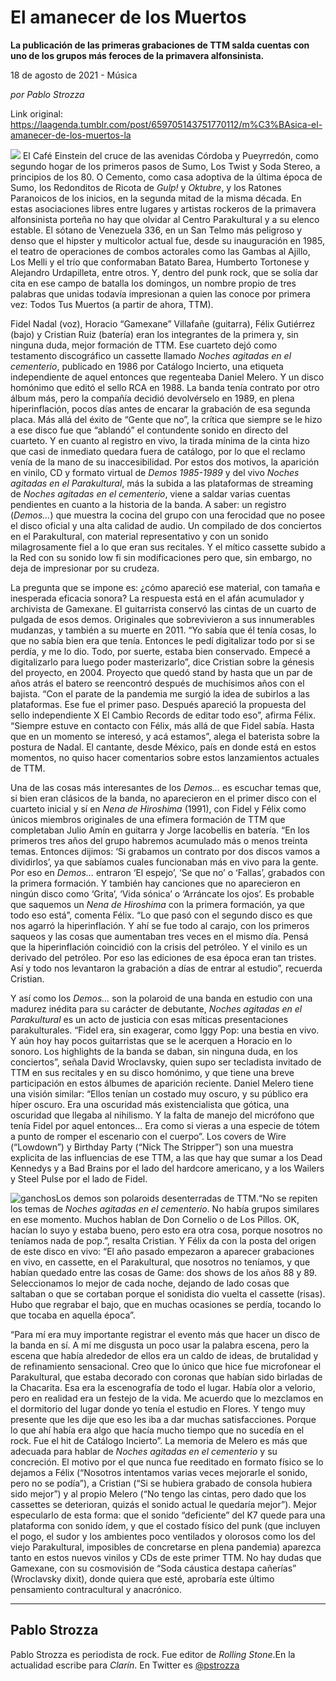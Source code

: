 # El amanecer de los Muertos

**La publicación de las primeras grabaciones de TTM salda cuentas con uno de los grupos más feroces de la primavera alfonsinista.**

18 de agosto de 2021 - Música

_por Pablo Strozza_

Link original: https://laagenda.tumblr.com/post/659705143751770112/m%C3%BAsica-el-amanecer-de-los-muertos-la

![](https://64.media.tumblr.com/ab8ecaf03114062214cde11d392d17aa/404b61f6bf11a079-cb/s500x750/7e792a9681ee88c5b31d7813fa1a8ee0bd546143.jpg)
El Café Einstein del cruce de las avenidas Córdoba y Pueyrredón, como segundo hogar de los primeros pasos de Sumo, Los Twist y Soda Stereo, a principios de los 80. O Cemento, como casa adoptiva de la última época de Sumo, los Redonditos de Ricota de *Gulp!* y *Oktubre*, y los Ratones Paranoicos de los inicios, en la segunda mitad de la misma década. En estas asociaciones libres entre lugares y artistas rockeros de la primavera alfonsinista porteña no hay que olvidar al Centro Parakultural y a su elenco estable. El sótano de Venezuela 336, en un San Telmo más peligroso y denso que el hipster y multicolor actual fue, desde su inauguración en 1985, el teatro de operaciones de combos actorales como las Gambas al Ajillo, Los Melli y el trío que conformaban Batato Barea, Humberto Tortonese y Alejandro Urdapilleta, entre otros. Y, dentro del punk rock, que se solía dar cita en ese campo de batalla los domingos, un nombre propio de tres palabras que unidas todavía impresionan a quien las conoce por primera vez: Todos Tus Muertos (a partir de ahora, TTM). 

Fidel Nadal (voz), Horacio “Gamexane” Villafañe (guitarra), Félix Gutiérrez (bajo) y Cristian Ruiz (batería) eran los integrantes de la primera y, sin ninguna duda, mejor formación de TTM. Ese cuarteto dejó como testamento discográfico un cassette llamado *Noches agitadas en el cementerio*, publicado en 1986 por Catálogo Incierto, una etiqueta independiente de aquel entonces que regenteaba Daniel Melero. Y un disco homónimo que editó el sello RCA en 1988. La banda tenía contrato por otro álbum más, pero la compañía decidió devolvérselo en 1989, en plena hiperinflación, pocos días antes de encarar la grabación de esa segunda placa. Más allá del éxito de “Gente que no”, la crítica que siempre se le hizo a ese disco fue que “ablandó” el contundente sonido en directo del cuarteto. Y en cuanto al registro en vivo, la tirada mínima de la cinta hizo que casi de inmediato quedara fuera de catálogo, por lo que el reclamo venía de la mano de su inaccesibilidad. Por estos dos motivos, la aparición en vinilo, CD y formato virtual de *Demos 1985-1989* y del vivo *Noches agitadas en el Parakultural*, más la subida a las plataformas de streaming de *Noches agitadas en el cementerio*, viene a saldar varias cuentas pendientes en cuanto a la historia de la banda. A saber: un registro (*Demos…*) que muestra la cocina del grupo con una ferocidad que no posee el disco oficial y una alta calidad de audio. Un compilado de dos conciertos en el Parakultural, con material representativo y con un sonido milagrosamente fiel a lo que eran sus recitales. Y el mítico cassette subido a la Red con su sonido low fi sin modificaciones pero que, sin embargo, no deja de impresionar por su crudeza. 

La pregunta que se impone es: ¿cómo apareció ese material, con tamaña e inesperada eficacia sonora? La respuesta está en el afán acumulador y archivista de Gamexane. El guitarrista conservó las cintas de un cuarto de pulgada de esos demos. Originales que sobrevivieron a sus innumerables mudanzas, y también a su muerte en 2011. “Yo sabía que él tenía cosas, lo que no sabía bien era que tenía. Entonces le pedí digitalizar todo por si se perdía, y me lo dio. Todo, por suerte, estaba bien conservado. Empecé a digitalizarlo para luego poder masterizarlo”, dice Cristian sobre la génesis del proyecto, en 2004. Proyecto que quedó stand by hasta que un par de años atrás el batero se reencontró después de muchísimos años con el bajista. “Con el parate de la pandemia me surgió la idea de subirlos a las plataformas. Ese fue el primer paso. Después apareció la propuesta del sello independiente X El Cambio Records de editar todo eso”, afirma Félix. “Siempre estuve en contacto con Félix, más allá de que Fidel sabía. Hasta que en un momento se interesó, y acá estamos”, alega el baterista sobre la postura de Nadal. El cantante, desde México, país en donde está en estos momentos, no quiso hacer comentarios sobre estos lanzamientos actuales de TTM.

Una de las cosas más interesantes de los *Demos…* es escuchar temas que, si bien eran clásicos de la banda, no aparecieron en el primer disco con el cuarteto inicial y sí en *Nena de Hiroshima* (1991), con Fidel y Félix como únicos miembros originales de una efímera formación de TTM que completaban Julio Amín en guitarra y Jorge Iacobellis en batería. “En los primeros tres años del grupo habremos acumulado más o menos treinta temas. Entonces dijimos: ‘Si grabamos un contrato por dos discos vamos a dividirlos’, ya que sabíamos cuales funcionaban más en vivo para la gente. Por eso en *Demos…* entraron ‘El espejo’, ‘Se que no’ o ‘Fallas’, grabados con la primera formación. Y también hay canciones que no aparecieron en ningún disco como ‘Grita’, ‘Vida sónica’ o ‘Arráncate los ojos’. Es probable que saquemos un *Nena de Hiroshima* con la primera formación, ya que todo eso está”, comenta Félix. “Lo que pasó con el segundo disco es que nos agarró la hiperinflación. Y ahí se fue todo al carajo, con los primeros saqueos y las cosas que aumentaban tres veces en el mismo día. Pensá que la hiperinflación coincidió con la crisis del petróleo. Y el vinilo es un derivado del petróleo. Por eso las ediciones de esa época eran tan tristes. Así y todo nos levantaron la grabación a días de entrar al estudio”, recuerda Cristian.

Y así como los *Demos…* son la polaroid de una banda en estudio con una madurez inédita para su carácter de debutante, *Noches agitadas en el Parakultural* es un acto de justicia con esas míticas presentaciones parakulturales. “Fidel era, sin exagerar, como Iggy Pop: una bestia en vivo. Y aún hoy hay pocos guitarristas que se le acerquen a Horacio en lo sonoro. Los highlights de la banda se daban, sin ninguna duda, en los conciertos”, señala David Wroclavsky, quien supo ser tecladista invitado de TTM en sus recitales y en su disco homónimo, y que tiene una breve participación en estos álbumes de aparición reciente. Daniel Melero tiene una visión similar: “Ellos tenían un costado muy oscuro, y su público era híper oscuro. Era una oscuridad más existencialista que gótica, una oscuridad que llegaba al nihilismo. Y la falta de manejo del micrófono que tenía Fidel por aquel entonces… Era como si vieras a una especie de tótem a punto de romper el escenario con el cuerpo”. Los covers de Wire (“Lowdown”) y Birthday Party (“Nick The Stripper”) son una muestra explicita de las influencias de ese TTM, a las que hay que sumar a los Dead Kennedys y a Bad Brains por el lado del hardcore americano, y a los Wailers y Steel Pulse por el lado de Fidel. 

![ganchos](https://64.media.tumblr.com/d45772a820b2b187f7550f46291a18a6/404b61f6bf11a079-5b/s500x750/60a3a4dd4a6bdd2157cad467dd8c2261bd9275e0.jpg)Los demos son polaroids desenterradas de TTM.“No se repiten los temas de *Noches agitadas en el cementerio*. No había grupos similares en ese momento. Muchos hablan de Don Cornelio o de Los Pillos. OK, hacían lo suyo y estaba bueno, pero esto era otra cosa, porque nosotros no teníamos nada de pop.”, resalta Cristian. Y Félix da con la posta del origen de este disco en vivo: “El año pasado empezaron a aparecer grabaciones en vivo, en cassette, en el Parakultural, que nosotros no teníamos, y que habían quedado entre las cosas de Game: dos shows de los años 88 y 89. Seleccionamos lo mejor de cada noche, dejando de lado cosas que saltaban o que se cortaban porque el sonidista dio vuelta el cassette (risas). Hubo que regrabar el bajo, que en muchas ocasiones se perdía, tocando lo que tocaba en aquella época”. 

“Para mí era muy importante registrar el evento más que hacer un disco de la banda en sí. A mí me disgusta un poco usar la palabra escena, pero la escena que había alrededor de ellos era un caldo de ideas, de brutalidad y de refinamiento sensacional. Creo que lo único que hice fue microfonear el Parakultural, que estaba decorado con coronas que habían sido birladas de la Chacarita. Esa era la escenografía de todo el lugar. Había olor a velorio, pero en realidad era un festejo de la vida. Me acuerdo que lo mezclamos en el dormitorio del lugar donde yo tenía el estudio en Flores. Y tengo muy presente que les dije que eso les iba a dar muchas satisfacciones. Porque lo que ahí había era algo que hacía mucho tiempo que no sucedía en el rock. Fue el hit de Catálogo Incierto”. La memoria de Melero es más que adecuada para hablar de *Noches agitadas en el cementerio* y su concreción. El motivo por el que nunca fue reeditado en formato físico se lo dejamos a Félix (“Nosotros intentamos varias veces mejorarle el sonido, pero no se podía”), a Cristian (“Si se hubiera grabado de consola hubiera sido mejor”) y al propio Melero (“No tengo las cintas, pero dado que los cassettes se deterioran, quizás el sonido actual le quedaría mejor”). Mejor especularlo de esta forma: que el sonido “deficiente” del K7 quede para una plataforma con sonido ídem, y que el costado físico del punk (que incluyen el pogo, el sudor y los ambientes poco ventilados y olorosos como los del viejo Parakultural, imposibles de concretarse en plena pandemia) aparezca tanto en estos nuevos vinilos y CDs de este primer TTM. No hay dudas que Gamexane, con su cosmovisión de “Soda cáustica destapa cañerías” (Wroclavsky dixit), donde quiera que esté, aprobaría este último pensamiento contracultural y anacrónico. 

  




---

Pablo Strozza
-------------

 Pablo Strozza es periodista de rock. Fue editor de *Rolling Stone*.En la actualidad escribe para *Clarín*. En Twitter es [@pstrozza](https://twitter.com/pstrozza)

